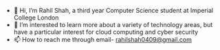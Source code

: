 - 👋 Hi, I’m Rahil Shah, a third year Computer Science student at Imperial College London
- 👀 I’m interested to learn more about a variety of technology areas, but have a particular interest for cloud computing and cyber security
- 📫 How to reach me through email- rahilshah0409@gmail.com

<!---
rahilshah0409/rahilshah0409 is a ✨ special ✨ repository because its `README.md` (this file) appears on your GitHub profile.
You can click the Preview link to take a look at your changes.
--->
